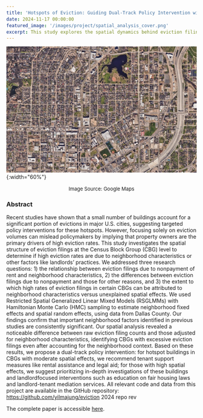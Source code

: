 ```yaml
---
title: 'Hotspots of Eviction: Guiding Dual-Track Policy Intervention with Spatial Analysis'
date: 2024-11-17 00:00:00
featured_image: '/images/project/spatial_analysis_cover.png'
excerpt: This study explores the spatial dynamics behind eviction filing hotspots in Dallas County, Texas, and suggests dual-tracked policy intervention to address the issue effectively and efficiently. The research has been accepted for the Special Session on Understanding New Markets by Data Science, Social Science, and Economics at the IEEE International Conference on Big Data 2024 (BigData 2024).
---
```


![](/images/project/spatial_analysis_cover.png){:width="60%"}
<p style="text-align: center;"><font size="2">Image Source: Google Maps</font></p>

### Abstract
Recent studies have shown that a small number of buildings account for a significant portion of evictions in major U.S. cities, suggesting targeted policy interventions for these hotspots. However, focusing solely on eviction volumes can mislead policymakers by implying that property owners are the primary drivers of high eviction rates. This study investigates the spatial structure of eviction filings at the Census Block Group (CBG) level to determine if high eviction rates are due to neighborhood characteristics or other factors like landlords’ practices. We addressed three research questions: 1) the relationship between eviction filings due to nonpayment of rent and neighborhood characteristics, 2) the differences between eviction filings due to nonpayment and those for other reasons, and 3) the extent to which high rates of eviction filings in certain CBGs can be attributed to neighborhood characteristics versus unexplained spatial effects. We used Restricted Spatial Generalized Linear Mixed Models (RSGLMMs) with Hamiltonian Monte Carlo (HMC) sampling to estimate neighborhood fixed effects and spatial random effects, using data from Dallas County. Our findings confirm that important neighborhood factors identified in previous studies are consistently significant. Our spatial analysis revealed a noticeable difference between raw eviction filing counts and those adjusted for neighborhood characteristics, identifying CBGs with excessive eviction filings even after accounting for the neighborhood context. Based on these results, we propose a dual-track policy intervention: for hotspot buildings in CBGs with moderate spatial effects, we recommend tenant support measures like rental assistance and legal aid; for those with high spatial effects, we suggest prioritizing in-depth investigations of these buildings and landlordfocused interventions such as education on fair housing laws and landlord-tenant mediation services. All relevant code and data from this project are available in the GitHub repository: https://github.com/yilmajung/eviction 2024 repo rev

The complete paper is accessible [here](https://pike.psu.edu/publications/bigdata24-evict.pdf).